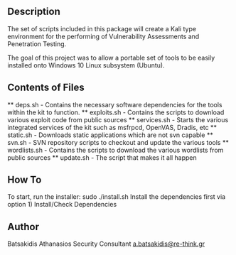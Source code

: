 ## Description ##

The set of scripts included in this package will create a Kali type environment for the performing of
Vulnerability Assessments and Penetration Testing.

The goal of this project was to allow a portable set of tools to be easily installed onto Windows 10 Linux subsystem (Ubuntu). 

## Contents of Files ##

** deps.sh - Contains the necessary software dependencies for the tools within the kit to function.
** exploits.sh - Contains the scripts to download various exploit code from public sources
** services.sh - Starts the various integrated services of the kit such as msfrpcd, OpenVAS, Dradis, etc
** static.sh - Downloads static applications which are not svn capable
** svn.sh - SVN repository scripts to checkout and update the various tools
** wordlists.sh - Contains the scripts to download the various wordlists from public sources
** update.sh - The script that makes it all happen

## How To ##

To start, run the installer: sudo ./install.sh
Install the dependencies first via option 1) Install/Check Dependencies

## Author ##

Batsakidis Athanasios
Security Consultant
a.batsakidis@re-think.gr
